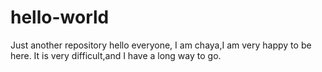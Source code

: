 # hello-world
Just another repository
hello everyone, I am chaya,I am very happy to be here. It is very difficult,and I have a long way to go.
